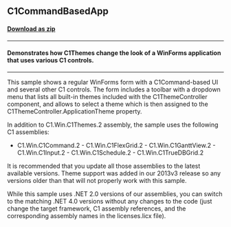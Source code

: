 ## C1CommandBasedApp
#### [Download as zip](https://grapecity.github.io/DownGit/#/home?url=https://github.com/GrapeCity/ComponentOne-WinForms-Samples/tree/master/NetFramework\Themes\VB\C1CommandBasedApp)
____
#### Demonstrates how C1Themes change the look of a WinForms application that uses various C1 controls.
____
This sample shows a regular WinForms form with a C1Command-based UI and several other C1 controls. The form includes a toolbar with a dropdown menu that lists all built-in themes included with the C1ThemeController component, and allows to select a theme which is then assigned to the C1ThemeController.ApplicationTheme property. 

In addition to C1.Win.C1Themes.2 assembly, the sample uses the following C1 assemblies: 

- C1.Win.C1Command.2 - C1.Win.C1FlexGrid.2 - C1.Win.C1GanttView.2 - C1.Win.C1Input.2 - C1.Win.C1Schedule.2 - C1.Win.C1TrueDBGrid.2 

It is recommended that you update all those assemblies to the latest available versions. Theme support was added in our 2013v3 release so any versions older than that will not properly work with this sample. 

While this sample uses .NET 2.0 versions of our assemblies, you can switch to the matching .NET 4.0 versions without any changes to the code (just change the target framework, C1 assembly references, and the corresponding assembly names in the licenses.licx file). 